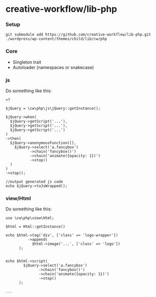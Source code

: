 # creative-workflow/lib-php

### Setup
```
git submodule add https://github.com/creative-workflow/lib-php.git ./wordpress/wp-content/themes/child/lib/cw/php
```


### Core
  * Singleton trait
  * Autoloader (namespaces or snakecase)

### js
Do something like this:

```
<?

$jQuery = \cw\php\js\jQuery::getInstance();

$jQuery->when(
  $jQuery->getScript('...'),
  $jQuery->getScript('...'),
  $jQuery->getScript('...')  
)
->then(
  $jQuery->anonymousFunction([],
    $jQuery->select('a.fancybox')
           ->chain('fancybox()')
           ->chain('animate({opacity: 1})')
           ->stop()
  )
)
->stop();

//output generated js code
echo $jQuery->toJsWrapped();
```

### view/Html
Do something like this:

```
use \cw\php\view\Html;

$html = Html::getInstance()

echo $html->tag('div', ['class' => 'logo-wrapper'])
          ->append(
            $html->image('...', ['class' => 'logo'])
      );


echo $html->script(
        $jQuery->select('a.fancybox')
               ->chain('fancybox()')
               ->chain('animate({opacity: 1})')
               ->stop()
      );

...

```
